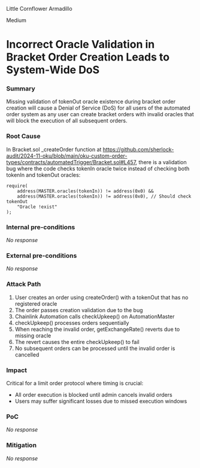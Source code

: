 Little Cornflower Armadillo

Medium

# Incorrect Oracle Validation in Bracket Order Creation Leads to System-Wide DoS

### Summary

Missing validation of tokenOut oracle existence during bracket order creation will cause a Denial of Service (DoS) for all users of the automated order system as any user can create bracket orders with invalid oracles that will block the execution of all subsequent orders.


### Root Cause

In Bracket.sol _createOrder function at https://github.com/sherlock-audit/2024-11-oku/blob/main/oku-custom-order-types/contracts/automatedTrigger/Bracket.sol#L457, there is a validation bug where the code checks tokenIn oracle twice instead of checking both tokenIn and tokenOut oracles:
```solidity
require(
    address(MASTER.oracles(tokenIn)) != address(0x0) &&
    address(MASTER.oracles(tokenIn)) != address(0x0), // Should check tokenOut
    "Oracle !exist"
);
```

### Internal pre-conditions

_No response_

### External pre-conditions

_No response_

### Attack Path

1. User creates an order using createOrder() with a tokenOut that has no registered oracle
2. The order passes creation validation due to the bug
3. Chainlink Automation calls checkUpkeep() on AutomationMaster
4. checkUpkeep() processes orders sequentially
5. When reaching the invalid order, getExchangeRate() reverts due to missing oracle
6. The revert causes the entire checkUpkeep() to fail
7. No subsequent orders can be processed until the invalid order is cancelled

### Impact

Critical for a limit order protocol where timing is crucial:

- All order execution is blocked until admin cancels invalid orders
- Users may suffer significant losses due to missed execution windows

### PoC

_No response_

### Mitigation

_No response_